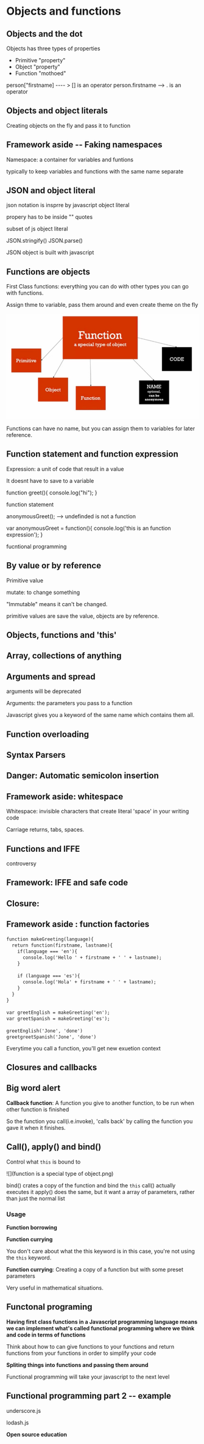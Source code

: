 # Objects and functions


## Objects and the dot

Objects has three types of properties

+ Primitive "property"
+ Object "property"
+ Function "mothoed"

person["firstname]  ---- >   [] is an operator
person.firstname -->  . is an operator




## Objects and object literals

Creating objects on the fly and pass it to function



## Framework aside  -- Faking namespaces


Namespace: a container for variables and funtions

typically to keep variables and functions with the same name separate



## JSON and object literal


json notation is insprre by javascript object literal

propery has to be inside "" quotes

subset of js object literal

JSON.stringify()
JSON.parse() 

JSON object is built with javascript




## Functions are objects

First Class functions: everything you can do with other types you can go with functions.

Assign thme to variable, pass them around and even create theme on the fly


![](functionsAreObject2.png)






Functions can have no name, but you can assign them to variables for later reference.






## Function statement and function expression


Expression: a unit of code that result in a value

It doesnt have to save to a variable



function greet(){
  console.log("hi");
 }
 
 function statement
 
 anonymousGreet();  --> undefinded is not a function
 
 var anonymousGreet = function(){
   console.log('this is an function expression');
 }
 
 
 fucntional programming
 
 

##  By value or by reference


Primitive value

mutate: to change something

"Immutable" means it can't be changed.


primitive values are save the value, objects are by reference.













## Objects, functions and 'this'








## Array, collections of anything










## Arguments and spread


arguments will be deprecated

Arguments: the parameters you pass to a function

Javascript gives you a keyword of the same name which contains them all.







## Function overloading










## Syntax Parsers









## Danger: Automatic semicolon insertion






## Framework aside: whitespace


 Whitespace: invisible characters that create literal 'space' in your writing code
 
 Carriage returns, tabs, spaces.
 
 
 
 
 
 

##  Functions and IFFE


controversy








## Framework: IFFE and safe code







## Closure: 







## Framework aside : function factories


```
function makeGreeting(language){
  return function(firstname, lastname){
    if(language === 'en'){
      console.log('Hello ' + firstname + ' ' + lastname);
    }
    
    if (language === 'es'){
      console.log('Hola' + firstname + ' ' + lastname);
    }
  }
}

var greetEnglish = makeGreeting('en');
var greetSpanish = makeGreeting('es');

greetEnglish('Jone', 'done')
greetgreetSpanish('Jone', 'done')
```

Everytime you call a function, you'll get new exuetion context




## Closures and callbacks




## Big word alert

**Callback function**: A function you give to another function, to be run when other function is finished

So the function you call(i.e.invoke), 'calls back' by calling the function you gave it when it finishes.




## Call(), apply() and bind()

Control what ```this``` is bound to

![](function is a special type of object.png)


bind() crates a copy of the function and bind the ```this``` 
call() actually executes it
apply() does the same, but it want a array of parameters, rather than just the normal list


### Usage

**Function borrowing**

**Function currying**

You don't care about what the this keyword is in this case, you're not using the ```this``` keyword.

**Function currying**: Creating a copy of a function but with some preset parameters

Very useful in mathematical situations.






## Functonal programing


**Having first class functions in a Javascript programming language means we can implement what's called functional programming where we think and code in terms of functions**

Think about how to can give functions to your functions and return functions from your functions in order to simplify your code

**Spliting things into functions and passing them around**

Functional programming will take your javascript to the next level





## Functional programming part 2 -- example


underscore.js

lodash.js

**Open source education**

